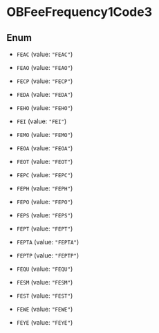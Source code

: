 
# OBFeeFrequency1Code3

## Enum


* `FEAC` (value: `"FEAC"`)

* `FEAO` (value: `"FEAO"`)

* `FECP` (value: `"FECP"`)

* `FEDA` (value: `"FEDA"`)

* `FEHO` (value: `"FEHO"`)

* `FEI` (value: `"FEI"`)

* `FEMO` (value: `"FEMO"`)

* `FEOA` (value: `"FEOA"`)

* `FEOT` (value: `"FEOT"`)

* `FEPC` (value: `"FEPC"`)

* `FEPH` (value: `"FEPH"`)

* `FEPO` (value: `"FEPO"`)

* `FEPS` (value: `"FEPS"`)

* `FEPT` (value: `"FEPT"`)

* `FEPTA` (value: `"FEPTA"`)

* `FEPTP` (value: `"FEPTP"`)

* `FEQU` (value: `"FEQU"`)

* `FESM` (value: `"FESM"`)

* `FEST` (value: `"FEST"`)

* `FEWE` (value: `"FEWE"`)

* `FEYE` (value: `"FEYE"`)



